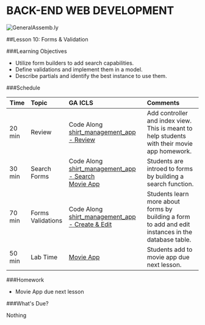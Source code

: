 BACK-END WEB DEVELOPMENT
============================

![GeneralAssemb.ly](https://github.com/generalassembly/ga-ruby-on-rails-for-devs/raw/master/images/ga.png "GeneralAssemb.ly")


##Lesson 10: Forms & Validation


###Learning Objectives


*	Utilize form builders to add search capabilities. 
*	Define validations and implement them in a model.
*	Describe partials and identify the best instance to use them.


###Schedule


| Time        | Topic| GA ICLS| Comments |
| ------------- |:-------------|:-------------------|:-------------------|
| 20 min | Review | Code Along [shirt_management_app - Review](instr_code_demo_notes.md) | Add controller and index view. This is meant to help students with their movie app homework.|
| 30 min | Search Forms | Code Along [shirt_management_app - Search](instr_code_demo_notes.md)<br> [Movie App](instr_exercise_notes.md) | Students are introed to forms by building a search function.|
| 70 min | Forms <br> Validations | Code Along [shirt_management_app - Create & Edit](instr_code_demo_notes.md) | Students learn more about forms by building a form to add and edit instances in the database table.|
| 50 min | Lab Time | [Movie App](instr_exercise_notes.md) | Students add to movie app due next lesson.|


###Homework

*	Movie App due next lesson


###What's Due?

Nothing

